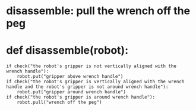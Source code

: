 # disassemble: pull the wrench off the peg
# def disassemble(robot):
    if check("the robot's gripper is not vertically aligned with the wrench handle"):
        robot.put("gripper above wrench handle")
    if check("the robot's gripper is vertically aligned with the wrench handle and the robot's gripper is not around wrench handle"):
        robot.put("gripper around wrench handle")
    if check("the robot's gripper is around wrench handle"):
        robot.pull("wrench off the peg")